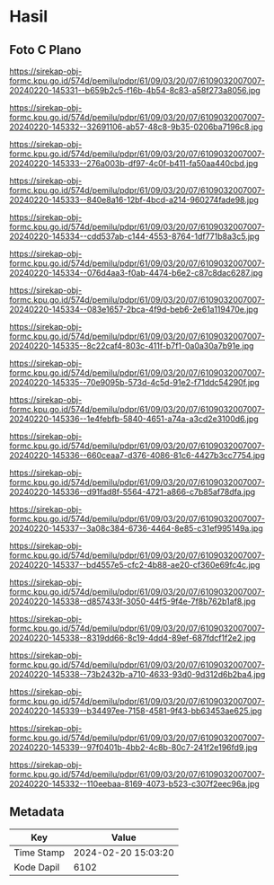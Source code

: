 # Hasil

## Foto C Plano

https://sirekap-obj-formc.kpu.go.id/574d/pemilu/pdpr/61/09/03/20/07/6109032007007-20240220-145331--b659b2c5-f16b-4b54-8c83-a58f273a8056.jpg

https://sirekap-obj-formc.kpu.go.id/574d/pemilu/pdpr/61/09/03/20/07/6109032007007-20240220-145332--32691106-ab57-48c8-9b35-0206ba7196c8.jpg

https://sirekap-obj-formc.kpu.go.id/574d/pemilu/pdpr/61/09/03/20/07/6109032007007-20240220-145333--276a003b-df97-4c0f-b411-fa50aa440cbd.jpg

https://sirekap-obj-formc.kpu.go.id/574d/pemilu/pdpr/61/09/03/20/07/6109032007007-20240220-145333--840e8a16-12bf-4bcd-a214-960274fade98.jpg

https://sirekap-obj-formc.kpu.go.id/574d/pemilu/pdpr/61/09/03/20/07/6109032007007-20240220-145334--cdd537ab-c144-4553-8764-1df771b8a3c5.jpg

https://sirekap-obj-formc.kpu.go.id/574d/pemilu/pdpr/61/09/03/20/07/6109032007007-20240220-145334--076d4aa3-f0ab-4474-b6e2-c87c8dac6287.jpg

https://sirekap-obj-formc.kpu.go.id/574d/pemilu/pdpr/61/09/03/20/07/6109032007007-20240220-145334--083e1657-2bca-4f9d-beb6-2e61a119470e.jpg

https://sirekap-obj-formc.kpu.go.id/574d/pemilu/pdpr/61/09/03/20/07/6109032007007-20240220-145335--8c22caf4-803c-411f-b7f1-0a0a30a7b91e.jpg

https://sirekap-obj-formc.kpu.go.id/574d/pemilu/pdpr/61/09/03/20/07/6109032007007-20240220-145335--70e9095b-573d-4c5d-91e2-f71ddc54290f.jpg

https://sirekap-obj-formc.kpu.go.id/574d/pemilu/pdpr/61/09/03/20/07/6109032007007-20240220-145336--1e4febfb-5840-4651-a74a-a3cd2e3100d6.jpg

https://sirekap-obj-formc.kpu.go.id/574d/pemilu/pdpr/61/09/03/20/07/6109032007007-20240220-145336--660ceaa7-d376-4086-81c6-4427b3cc7754.jpg

https://sirekap-obj-formc.kpu.go.id/574d/pemilu/pdpr/61/09/03/20/07/6109032007007-20240220-145336--d91fad8f-5564-4721-a866-c7b85af78dfa.jpg

https://sirekap-obj-formc.kpu.go.id/574d/pemilu/pdpr/61/09/03/20/07/6109032007007-20240220-145337--3a08c384-6736-4464-8e85-c31ef995149a.jpg

https://sirekap-obj-formc.kpu.go.id/574d/pemilu/pdpr/61/09/03/20/07/6109032007007-20240220-145337--bd4557e5-cfc2-4b88-ae20-cf360e69fc4c.jpg

https://sirekap-obj-formc.kpu.go.id/574d/pemilu/pdpr/61/09/03/20/07/6109032007007-20240220-145338--d857433f-3050-44f5-9f4e-7f8b762b1af8.jpg

https://sirekap-obj-formc.kpu.go.id/574d/pemilu/pdpr/61/09/03/20/07/6109032007007-20240220-145338--8319dd66-8c19-4dd4-89ef-687fdcf1f2e2.jpg

https://sirekap-obj-formc.kpu.go.id/574d/pemilu/pdpr/61/09/03/20/07/6109032007007-20240220-145338--73b2432b-a710-4633-93d0-9d312d6b2ba4.jpg

https://sirekap-obj-formc.kpu.go.id/574d/pemilu/pdpr/61/09/03/20/07/6109032007007-20240220-145339--b34497ee-7158-4581-9f43-bb63453ae625.jpg

https://sirekap-obj-formc.kpu.go.id/574d/pemilu/pdpr/61/09/03/20/07/6109032007007-20240220-145339--97f0401b-4bb2-4c8b-80c7-241f2e196fd9.jpg

https://sirekap-obj-formc.kpu.go.id/574d/pemilu/pdpr/61/09/03/20/07/6109032007007-20240220-145332--110eebaa-8169-4073-b523-c307f2eec96a.jpg


## Metadata

| Key        | Value               |
| ---------- | ------------------- |
| Time Stamp | 2024-02-20 15:03:20 |
| Kode Dapil | 6102                |



